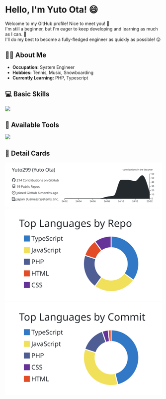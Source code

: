 # Hello, I'm Yuto Ota! 😄

Welcome to my GitHub profile! Nice to meet you! 🌟
<br/>
I'm still a beginner, but I'm eager to keep developing and learning as much as I can. 💪
<br/>
I'll do my best to become a fully-fledged engineer as quickly as possible! 😜


## 👨‍💻 About Me

- **Occupation:** System Engineer
- **Hobbies:** Tennis, Music, Snowboarding
- **Currently Learning:** PHP, Typescript 


## 💻 Basic Skills

![](https://skillicons.dev/icons?i=html,css,js,typescript,react,git,sass,tailwind)


## 🔧 Available Tools
![](https://skillicons.dev/icons?i=vscode,github,npm,yarn,vite,vitest,babel,webpack,jest,docker)


## 📃 Detail Cards
![](https://raw.githubusercontent.com/Yuto299/Yuto299/main/profile-summary-card-output/graywhite/0-profile-details.svg)
![](https://raw.githubusercontent.com/Yuto299/Yuto299/main/profile-summary-card-output/graywhite/1-repos-per-language.svg)　[![](https://raw.githubusercontent.com/Yuto299/Yuto299/main/profile-summary-card-output/graywhite/2-most-commit-language.svg)](https://github.com/vn7n24fzkq/github-profile-summary-cards) 








<!--
**Yuto299/Yuto299** is a ✨ _special_ ✨ repository because its `README.md` (this file) appears on your GitHub profile.

Here are some ideas to get you started:

- 🔭 I’m currently working on ...
- 🌱 I’m currently learning ...
- 👯 I’m looking to collaborate on ...
- 🤔 I’m looking for help with ...
- 💬 Ask me about ...
- 📫 How to reach me: ...
- 😄 Pronouns: ...
- ⚡ Fun fact: ...
-->
